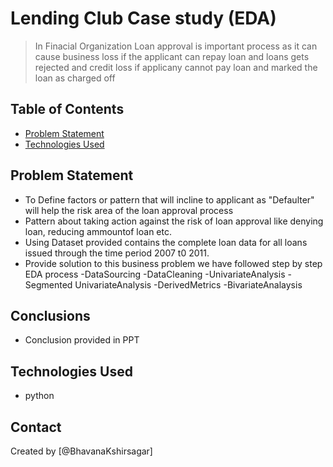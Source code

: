 # Lending Club Case study (EDA)
>In Finacial Organization Loan approval is important process as
> it can cause business loss if the applicant can repay loan and loans gets rejected and credit loss if applicany cannot pay loan and marked the loan as charged off



## Table of Contents
* [Problem Statement](#general-information)
* [Technologies Used](#technologies-used)


## Problem Statement
- To Define factors or pattern that will incline to applicant as "Defaulter" will help the risk area of the loan approval process
- Pattern about taking action against the risk of loan approval like denying loan, reducing ammountof loan etc.
- Using Dataset provided contains the complete loan data for all loans issued through the time period 2007 t0 2011.
- Provide solution to this business problem we have followed step by step EDA process
  -DataSourcing
  -DataCleaning
  -UnivariateAnalysis
  -Segmented UnivariateAnalysis
  -DerivedMetrics
  -BivariateAnalaysis

## Conclusions
- Conclusion provided in PPT

## Technologies Used
- python


## Contact
Created by [@BhavanaKshirsagar] 


